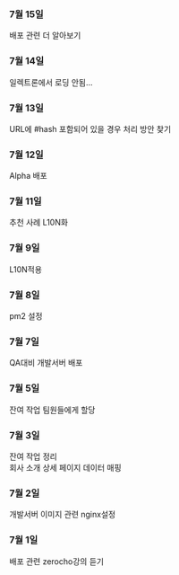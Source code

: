 ### 7월 15일
배포 관련 더 알아보기

### 7월 14일
일렉트론에서 로딩 안됨...

### 7월 13일
URL에 #hash 포함되어 있을 경우 처리 방안 찾기

### 7월 12일
Alpha 배포

### 7월 11일
추천 사례 L10N화

### 7월 9일
L10N적용

### 7월 8일
pm2 설정

### 7월 7일
QA대비 개발서버 배포

### 7월 5일
잔여 작업 팀원들에게 할당

### 7월 3일
잔여 작업 정리  
회사 소개 상세 페이지 데이터 매핑

### 7월 2일
개발서버 이미지 관련 nginx설정

### 7월 1일
배포 관련 zerocho강의 듣기
